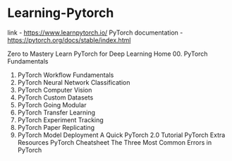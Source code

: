 # Learning-Pytorch
link - https://www.learnpytorch.io/
PyTorch documentation - https://pytorch.org/docs/stable/index.html 

Zero to Mastery Learn PyTorch for Deep Learning
Home
00. PyTorch Fundamentals
01. PyTorch Workflow Fundamentals
02. PyTorch Neural Network Classification
03. PyTorch Computer Vision
04. PyTorch Custom Datasets
05. PyTorch Going Modular
06. PyTorch Transfer Learning
07. PyTorch Experiment Tracking
08. PyTorch Paper Replicating
09. PyTorch Model Deployment
A Quick PyTorch 2.0 Tutorial
PyTorch Extra Resources
PyTorch Cheatsheet
The Three Most Common Errors in PyTorch
